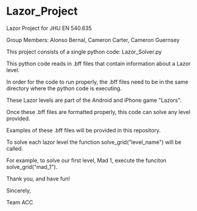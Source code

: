 # Lazor_Project
Lazor Project for JHU EN 540.635

Group Members: Alonso Bernal, Cameron Carter, Cameron Guernsey

This project consists of a single python code: Lazor_Solver.py

This python code reads in .bff files that contain information about a Lazor level.

In order for the code to run properly, the .bff files need to be in the same directory where the python code is executing.

These Lazor levels are part of the Android and iPhone game "Lazors".

Once these .bff files are formatted properly, this code can solve any level provided.

Examples of these .bff files will be provided in this repository.

To solve each lazor level the function solve_grid("level_name") will be called.

For example, to solve our first level, Mad 1, execute the funciton solve_grid("mad_1").

Thank you, and have fun!


Sincerely,


Team ACC
